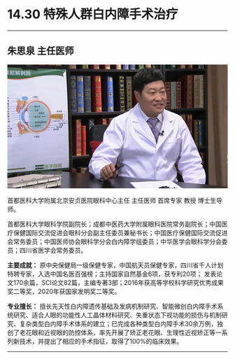 # 14.30 特殊人群白内障手术治疗

---

## 朱思泉 主任医师

![1683873160729](image/c14_030/1683873160729.png)

首都医科大学附属北京安贞医院眼科中心主任 主任医师 首席专家 教授 博士生导师。

首都医科大学眼科学院副院长；成都中医药大学附属眼科医院常务副院长；中国医疗保健国际交流促进会眼科分会副主任委员兼秘书长；中国医疗保健国际交流促进会常务委员；中国医师协会眼科学分会白内障学组委员；中华医学会眼科学分会委员；四川省医学会常务委员。


**主要成就：** 原中央保健局一级保健专家，中国航天员保健专家，四川省千人计划特聘专家，入选中国名医百强榜；主持国家自然基金6项，获专利20项； 发表论文170余篇，SCI论文82篇，主编专著3部；2016年获高等学校科学研究优秀成果奖二等奖，2020年获国家发明奖二等奖。


**专业擅长：** 擅长先天性白内障遗传基础及发病机制研究、智能微创白内障手术系统研究、适合人眼的功能性人工晶体材料研究、失重状态下视功能的损伤与机制研究、复杂类型白内障手术体系的建立；已完成各种类型白内障手术30余万例，独创了老花眼和近视眼的防控体系，率先开展了矫正老花眼、生理性近视矫正等一系列新技术，并提出了相应的手术指征，取得了100%的临床效果。

---
